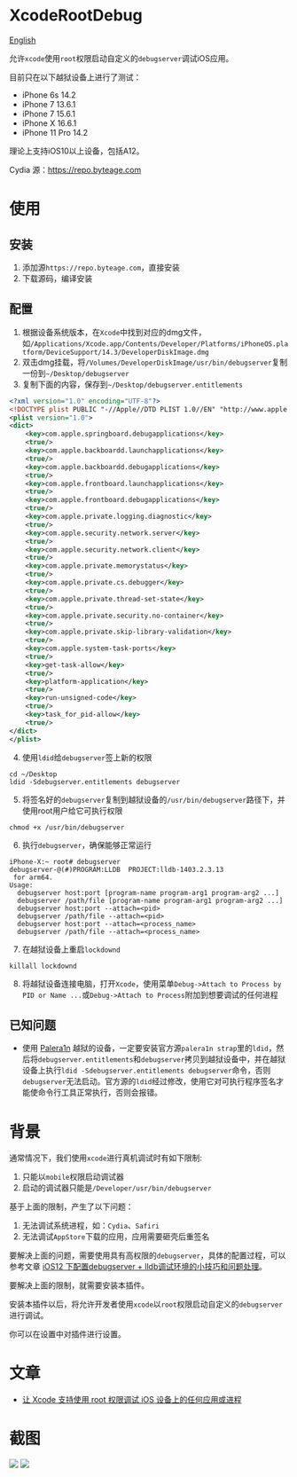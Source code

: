 # XcodeRootDebug

[English](https://github.com/lemon4ex/XcodeRootDebug/blob/main/README.md)

允许`xcode`使用`root`权限启动自定义的`debugserver`调试iOS应用。

目前只在以下越狱设备上进行了测试：

* iPhone 6s 14.2
* iPhone 7 13.6.1
* iPhone 7 15.6.1
* iPhone X 16.6.1
* iPhone 11 Pro 14.2

理论上支持iOS10以上设备，包括A12。

Cydia 源：https://repo.byteage.com

# 使用

## 安装
1. 添加源`https://repo.byteage.com`，直接安装
2. 下载源码，编译安装

## 配置
1. 根据设备系统版本，在`Xcode`中找到对应的dmg文件，如`/Applications/Xcode.app/Contents/Developer/Platforms/iPhoneOS.platform/DeviceSupport/14.3/DeveloperDiskImage.dmg`
2. 双击dmg挂载，将`/Volumes/DeveloperDiskImage/usr/bin/debugserver`复制一份到`~/Desktop/debugserver`
3. 复制下面的内容，保存到`~/Desktop/debugserver.entitlements`
```xml
<?xml version="1.0" encoding="UTF-8"?>
<!DOCTYPE plist PUBLIC "-//Apple//DTD PLIST 1.0//EN" "http://www.apple.com/DTDs/PropertyList-1.0.dtd">
<plist version="1.0">
<dict>
	<key>com.apple.springboard.debugapplications</key>
	<true/>
	<key>com.apple.backboardd.launchapplications</key>
	<true/>
	<key>com.apple.backboardd.debugapplications</key>
	<true/>
	<key>com.apple.frontboard.launchapplications</key>
	<true/>
	<key>com.apple.frontboard.debugapplications</key>
	<true/>
	<key>com.apple.private.logging.diagnostic</key>
	<true/>
	<key>com.apple.security.network.server</key>
	<true/>
	<key>com.apple.security.network.client</key>
	<true/>
	<key>com.apple.private.memorystatus</key>
	<true/>
	<key>com.apple.private.cs.debugger</key>
	<true/>
	<key>com.apple.private.thread-set-state</key>
	<true/>
	<key>com.apple.private.security.no-container</key>
	<true/>
	<key>com.apple.private.skip-library-validation</key>
	<true/>
	<key>com.apple.system-task-ports</key>
	<true/>
	<key>get-task-allow</key>
	<true/>
	<key>platform-application</key>
	<true/>
	<key>run-unsigned-code</key>
	<true/>
	<key>task_for_pid-allow</key>
	<true/>
</dict>
</plist>
```
4. 使用`ldid`给`debugserver`签上新的权限
```shell
cd ~/Desktop
ldid -Sdebugserver.entitlements debugserver
```
5. 将签名好的`debugserver`复制到越狱设备的`/usr/bin/debugserver`路径下，并使用root用户给它可执行权限
```shell
chmod +x /usr/bin/debugserver
```
6. 执行`debugserver`，确保能够正常运行
```shell
iPhone-X:~ root# debugserver
debugserver-@(#)PROGRAM:LLDB  PROJECT:lldb-1403.2.3.13
 for arm64.
Usage:
  debugserver host:port [program-name program-arg1 program-arg2 ...]
  debugserver /path/file [program-name program-arg1 program-arg2 ...]
  debugserver host:port --attach=<pid>
  debugserver /path/file --attach=<pid>
  debugserver host:port --attach=<process_name>
  debugserver /path/file --attach=<process_name>
```
7. 在越狱设备上重启`lockdownd`
```shell
killall lockdownd
```
8. 将越狱设备连接电脑，打开`Xcode`，使用菜单`Debug->Attach to Process by PID or Name ...`或`Debug->Attach to Process`附加到想要调试的任何进程

## 已知问题
* 使用 [Palera1n](https://palera.in/) 越狱的设备，一定要安装官方源`palera1n strap`里的`ldid`，然后将`debugserver.entitlements`和`debugserver`拷贝到越狱设备中，并在越狱设备上执行`ldid -Sdebugserver.entitlements debugserver`命令，否则`debugserver`无法启动。官方源的`ldid`经过修改，使用它对可执行程序签名才能使命令行工具正常执行，否则会报错。


# 背景

通常情况下，我们使用`xcode`进行真机调试时有如下限制:

1. 只能以`mobile`权限启动调试器
2. 启动的调试器只能是`/Developer/usr/bin/debugserver`

基于上面的限制，产生了以下问题：

1. 无法调试系统进程，如：`Cydia`、`Safiri`
2. 无法调试`AppStore`下载的应用，应用需要砸壳后重签名

要解决上面的问题，需要使用具有高权限的`debugserver`，具体的配置过程，可以参考文章 [iOS12 下配置debugserver + lldb调试环境的小技巧和问题处理](https://iosre.com/t/ios12-debugserver-lldb/14429)。

要解决上面的限制，就需要安装本插件。

安装本插件以后，将允许开发者使用`xcode`以`root`权限启动自定义的`debugserver`进行调试。

你可以在设置中对插件进行设置。

# 文章
* [让 Xcode 支持使用 root 权限调试 iOS 设备上的任何应用或进程](https://byteage.com/154.html?from=github)

# 截图
![](ScreenShots/20220627_235849.png)
![](ScreenShots/20220628_000606_898.png)
